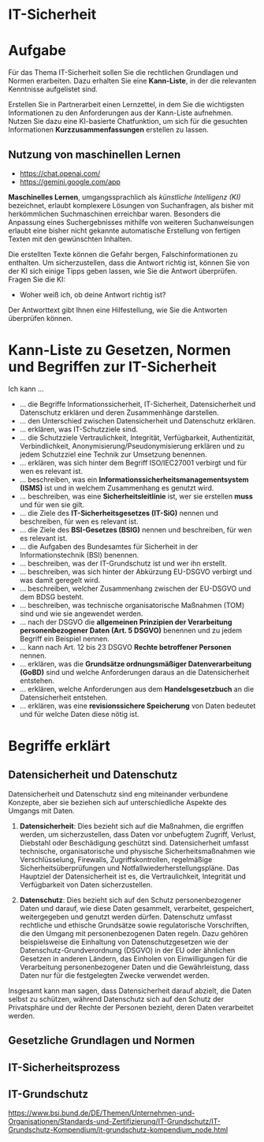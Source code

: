 <!--
author:   Günter Dannoritzer
email:    g.dannoritzer@wvs-ffm.de
version:  0.2.0
date:     19.02.2024
language: de
narrator: Deutsch Female

comment:  IT-Sicherheit

logo:     02_img/logo-it-sicherheit.jpg

tags:     LiaScript

link:     https://cdn.jsdelivr.net/chartist.js/latest/chartist.min.css

script:   https://cdn.jsdelivr.net/chartist.js/latest/chartist.min.js

-->

# IT-Sicherheit



# Aufgabe

Für das Thema IT-Sicherheit sollen Sie die rechtlichen Grundlagen und Normen erarbeiten. Dazu erhalten Sie eine **Kann-Liste**, in der die relevanten Kenntnisse aufgelistet sind.

Erstellen Sie in Partnerarbeit einen Lernzettel, in dem Sie die wichtigsten Informationen zu den Anforderungen aus der Kann-Liste aufnehmen. Nutzen Sie dazu eine KI-basierte Chatfunktion, um sich für die gesuchten Informationen **Kurzzusammenfassungen** erstellen zu lassen.

## Nutzung von maschinellen Lernen

 * https://chat.openai.com/
 * https://gemini.google.com/app

**Maschinelles Lernen**, umgangssprachlich als *künstliche Intelligenz (KI)* bezeichnet, erlaubt komplexere Lösungen von Suchanfragen, als bisher mit herkömmlichen Suchmaschinen erreichbar waren. Besonders die Anpassung eines Suchergebnisses mithilfe von weiteren Suchanweisungen erlaubt eine bisher nicht gekannte automatische Erstellung von fertigen Texten mit den gewünschten Inhalten.

Die erstellten Texte können die Gefahr bergen, Falschinformationen zu enthalten. Um sicherzustellen, dass die Antwort richtig ist, können Sie von der KI sich einige Tipps geben lassen, wie Sie die Antwort überprüfen. Fragen Sie die KI:

 * Woher weiß ich, ob deine Antwort richtig ist?

Der Antworttext gibt Ihnen eine Hilfestellung, wie Sie die Antworten überprüfen können.


# Kann-Liste zu Gesetzen, Normen und Begriffen zur IT-Sicherheit

Ich kann …

 * … die Begriffe Informationssicherheit, IT-Sicherheit, Datensicherheit und Datenschutz erklären und deren Zusammenhänge darstellen.
 * … den Unterschied zwischen Datensicherheit und Datenschutz erklären.
 * … erklären, was IT-Schutzziele sind.
 * … die Schutzziele Vertraulichkeit, Integrität, Verfügbarkeit, Authentizität, Verbindlichkeit, Anonymisierung/Pseudonymisierung erklären und zu jedem Schutzziel eine Technik zur Umsetzung benennen.
 * … erklären, was sich hinter dem Begriff ISO/IEC27001 verbirgt und für wen es relevant ist.
 * … beschreiben, was ein **Informationssicherheitsmanagementsystem (ISMS)** ist und in welchem Zusammenhang es genutzt wird.
 * … beschreiben, was eine **Sicherheitsleitlinie** ist, wer sie erstellen **muss** und für wen sie gilt.
 * … die Ziele des **IT-Sicherheitsgesetzes (IT-SiG)** nennen und beschreiben, für wen es relevant ist.
 * … die Ziele des **BSI-Gesetzes (BSIG)** nennen und beschreiben, für wen es relevant ist.
 * … die Aufgaben des Bundesamtes für Sicherheit in der Informationstechnik (BSI) benennen.
 * … beschreiben, was der IT-Grundschutz ist und wer ihn erstellt.
 * … beschreiben, was sich hinter der Abkürzung EU-DSGVO verbirgt und was damit geregelt wird.
 * … beschreiben, welcher Zusammenhang zwischen der EU-DSGVO und dem BDSG besteht.
 * … beschreiben, was technische organisatorische Maßnahmen (TOM) sind und wie sie angewendet werden.
 * … nach der DSGVO die **allgemeinen Prinzipien der Verarbeitung personenbezogener Daten (Art. 5 DSGVO)** benennen und zu jedem Begriff ein Beispiel nennen.
 * … kann nach Art. 12 bis 23 DSGVO **Rechte betroffener Personen** nennen.
 * … erklären, was die **Grundsätze ordnungsmäßiger Datenverarbeitung (GoBD)** sind und welche Anforderungen daraus an die Datensicherheit entstehen.
 * … erklären, welche Anforderungen aus dem **Handelsgesetzbuch** an die Datensicherheit entstehen.
 * … erklären, was eine **revisionssichere Speicherung** von Daten bedeutet und für welche Daten diese nötig ist.



# Begriffe erklärt

## Datensicherheit und Datenschutz

Datensicherheit und Datenschutz sind eng miteinander verbundene Konzepte, aber sie beziehen sich auf unterschiedliche Aspekte des Umgangs mit Daten.

1. **Datensicherheit**: Dies bezieht sich auf die Maßnahmen, die ergriffen werden, um sicherzustellen, dass Daten vor unbefugtem Zugriff, Verlust, Diebstahl oder Beschädigung geschützt sind. Datensicherheit umfasst technische, organisatorische und physische Sicherheitsmaßnahmen wie Verschlüsselung, Firewalls, Zugriffskontrollen, regelmäßige Sicherheitsüberprüfungen und Notfallwiederherstellungspläne. Das Hauptziel der Datensicherheit ist es, die Vertraulichkeit, Integrität und Verfügbarkeit von Daten sicherzustellen.

2. **Datenschutz**: Dies bezieht sich auf den Schutz personenbezogener Daten und darauf, wie diese Daten gesammelt, verarbeitet, gespeichert, weitergegeben und genutzt werden dürfen. Datenschutz umfasst rechtliche und ethische Grundsätze sowie regulatorische Vorschriften, die den Umgang mit personenbezogenen Daten regeln. Dazu gehören beispielsweise die Einhaltung von Datenschutzgesetzen wie der Datenschutz-Grundverordnung (DSGVO) in der EU oder ähnlichen Gesetzen in anderen Ländern, das Einholen von Einwilligungen für die Verarbeitung personenbezogener Daten und die Gewährleistung, dass Daten nur für die festgelegten Zwecke verwendet werden.

Insgesamt kann man sagen, dass Datensicherheit darauf abzielt, die Daten selbst zu schützen, während Datenschutz sich auf den Schutz der Privatsphäre und der Rechte der Personen bezieht, deren Daten verarbeitet werden.

## Gesetzliche Grundlagen und Normen



## IT-Sicherheitsprozess



## IT-Grundschutz

https://www.bsi.bund.de/DE/Themen/Unternehmen-und-Organisationen/Standards-und-Zertifizierung/IT-Grundschutz/IT-Grundschutz-Kompendium/it-grundschutz-kompendium_node.html

